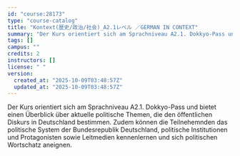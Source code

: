```yaml
---
id: "course:28173"
type: "course-catalog"
title: "Kontext(歴史/政治/社会)_A2.1レベル ／GERMAN IN CONTEXT"
summary: "Der Kurs orientiert sich am Sprachniveau A2.1. Dokkyo-Pass und bietet einen Überblick über aktuelle politische Themen, d…"
tags: []
campus: ""
credits: 2
instructors: []
license: " "
version:
  created_at: "2025-10-09T03:48:57Z"
  updated_at: "2025-10-09T03:48:57Z"
---
```


Der Kurs orientiert sich am Sprachniveau A2.1. Dokkyo-Pass und bietet einen Überblick über aktuelle politische Themen, die den öffentlichen Diskurs in Deutschland bestimmen. Zudem können die Teilnehemnden das politische System der Bundesrepublik Deutschland, politische Institutionen und Protagonisten sowie Leitmedien kennenlernen und sich politischen Wortschatz aneignen.
